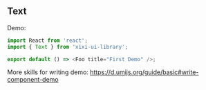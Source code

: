 
## Text

Demo:

```js
import React from 'react';
import { Text } from 'xixi-ui-library';

export default () => <Foo title="First Demo" />;
```

More skills for writing demo: https://d.umijs.org/guide/basic#write-component-demo

